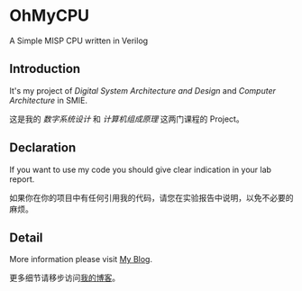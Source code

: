 # OhMyCPU
A Simple MISP CPU written in Verilog

## Introduction
It's my project of *Digital System Architecture and Design* and *Computer Architecture* in SMIE.

这是我的 *数字系统设计* 和 *计算机组成原理* 这两门课程的 Project。

## Declaration
If you want to use my code you should give clear indication in your lab report.

如果你在你的项目中有任何引用我的代码，请您在实验报告中说明，以免不必要的麻烦。

## Detail
More information please visit [My Blog](https://t.32ph.com/five-stage-misp-cpu-verilog-design-with-hazard-handle/).

更多细节请移步访问[我的博客](https://t.32ph.com/five-stage-misp-cpu-verilog-design-with-hazard-handle/)。
